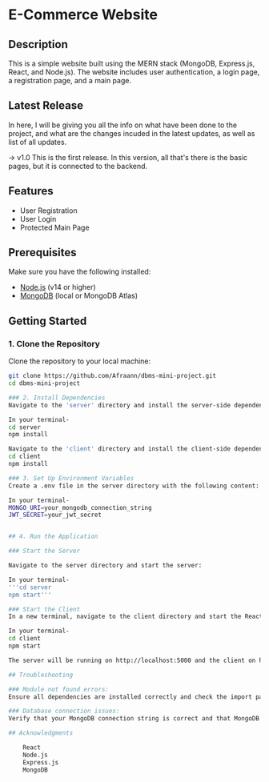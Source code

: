 # E-Commerce Website

## Description
This is a simple website built using the MERN stack (MongoDB, Express.js, React, and Node.js). The website includes user authentication, a login page, a registration page, and a main page.

## Latest Release
In here, I will be giving you all the info on what have been done to the project, and what are the changes incuded in the latest updates, as well as list of all updates.

-> v1.0
    This is the first release. In this version, all that's there is the basic pages, but it is connected to the backend.

## Features
- User Registration
- User Login
- Protected Main Page

## Prerequisites
Make sure you have the following installed:
- [Node.js](https://nodejs.org/) (v14 or higher)
- [MongoDB](https://www.mongodb.com/) (local or MongoDB Atlas)

## Getting Started

### 1. Clone the Repository
Clone the repository to your local machine:

```bash
git clone https://github.com/Afraann/dbms-mini-project.git
cd dbms-mini-project

### 2. Install Dependencies
Navigate to the 'server' directory and install the server-side dependencies:

In your terminal-
cd server
npm install

Navigate to the 'client' directory and install the client-side dependencies:
cd client
npm install

### 3. Set Up Environment Variables
Create a .env file in the server directory with the following content:

In your terminal-
MONGO_URI=your_mongodb_connection_string
JWT_SECRET=your_jwt_secret


## 4. Run the Application

### Start the Server

Navigate to the server directory and start the server:

In your terminal-
'''cd server
npm start'''

### Start the Client
In a new terminal, navigate to the client directory and start the React development server:

In your terminal-
cd client
npm start

The server will be running on http://localhost:5000 and the client on http://localhost:3000.

## Troubleshooting

### Module not found errors:
Ensure all dependencies are installed correctly and check the import paths in your code.

### Database connection issues:
Verify that your MongoDB connection string is correct and that MongoDB is running.

## Acknowledgments

    React
    Node.js
    Express.js
    MongoDB